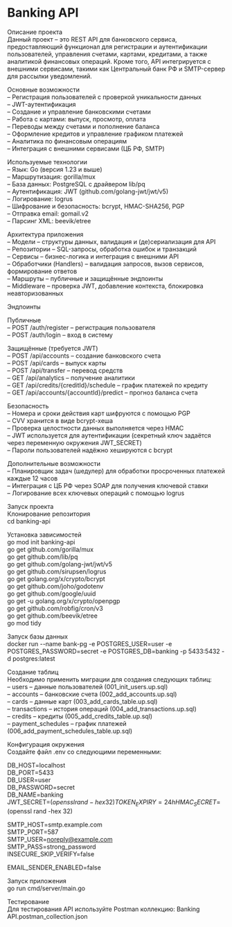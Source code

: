 # Banking API

Описание проекта  
Данный проект – это REST API для банковского сервиса, предоставляющий функционал для регистрации и аутентификации пользователей, управления счетами, картами, кредитами, а также аналитикой финансовых операций. Кроме того, API интегрируется с внешними сервисами, такими как Центральный банк РФ и SMTP-сервер для рассылки уведомлений.

Основные возможности  
– Регистрация пользователей с проверкой уникальности данных  
– JWT-аутентификация  
– Создание и управление банковскими счетами  
– Работа с картами: выпуск, просмотр, оплата  
– Переводы между счетами и пополнение баланса  
– Оформление кредитов и управление графиком платежей  
– Аналитика по финансовым операциям  
– Интеграция с внешними сервисами (ЦБ РФ, SMTP)

Используемые технологии  
– Язык: Go (версия 1.23 и выше)  
– Маршрутизация: gorilla/mux  
– База данных: PostgreSQL с драйвером lib/pq  
– Аутентификация: JWT (github.com/golang-jwt/jwt/v5)  
– Логирование: logrus  
– Шифрование и безопасность: bcrypt, HMAC-SHA256, PGP  
– Отправка email: gomail.v2  
– Парсинг XML: beevik/etree

Архитектура приложения  
– Модели – структуры данных, валидация и (де)сериализация для API  
– Репозитории – SQL-запросы, обработка ошибок и транзакций  
– Сервисы – бизнес-логика и интеграция с внешними API  
– Обработчики (Handlers) – валидация запросов, вызов сервисов, формирование ответов  
– Маршруты – публичные и защищённые эндпоинты  
– Middleware – проверка JWT, добавление контекста, блокировка неавторизованных

Эндпоинты

Публичные  
– POST /auth/register – регистрация пользователя  
– POST /auth/login – вход в систему  

Защищённые (требуется JWT)  
– POST /api/accounts – создание банковского счета  
– POST /api/cards – выпуск карты  
– POST /api/transfer – перевод средств  
– GET /api/analytics – получение аналитики  
– GET /api/credits/{creditId}/schedule – график платежей по кредиту  
– GET /api/accounts/{accountId}/predict – прогноз баланса счета  

Безопасность  
– Номера и сроки действия карт шифруются с помощью PGP  
– CVV хранится в виде bcrypt-хеша  
– Проверка целостности данных выполняется через HMAC  
– JWT используется для аутентификации (секретный ключ задаётся через переменную окружения JWT_SECRET)  
– Пароли пользователей надёжно хешируются с bcrypt  

Дополнительные возможности  
– Планировщик задач (шедулер) для обработки просроченных платежей каждые 12 часов  
– Интеграция с ЦБ РФ через SOAP для получения ключевой ставки  
– Логирование всех ключевых операций с помощью logrus

Запуск проекта  
Клонирование репозитория  
cd banking-api  

Установка зависимостей  
go mod init banking-api  
go get github.com/gorilla/mux  
go get github.com/lib/pq  
go get github.com/golang-jwt/jwt/v5  
go get github.com/sirupsen/logrus  
go get golang.org/x/crypto/bcrypt  
go get github.com/joho/godotenv  
go get github.com/google/uuid  
go get -u golang.org/x/crypto/openpgp  
go get github.com/robfig/cron/v3  
go get github.com/beevik/etree  
go mod tidy  

Запуск базы данных  
docker run --name bank-pg -e POSTGRES_USER=user -e POSTGRES_PASSWORD=secret -e POSTGRES_DB=banking -p 5433:5432 -d postgres:latest  

Создание таблиц  
Необходимо применить миграции для создания следующих таблиц:  
– users – данные пользователей (001_init_users.up.sql)  
– accounts – банковские счета (002_add_accounts.up.sql)  
– cards – данные карт (003_add_cards_table.up.sql)  
– transactions – история операций (004_add_transactions.up.sql)  
– credits – кредиты (005_add_credits_table.up.sql)  
– payment_schedules – график платежей (006_add_payment_schedules_table.up.sql)  

Конфигурация окружения  
Создайте файл .env со следующими переменными:  

DB_HOST=localhost  
DB_PORT=5433  
DB_USER=user  
DB_PASSWORD=secret  
DB_NAME=banking  
JWT_SECRET=$(openssl rand -hex 32)  
TOKEN_EXPIRY=24h  
HMAC_SECRET=$(openssl rand -hex 32)  

SMTP_HOST=smtp.example.com  
SMTP_PORT=587  
SMTP_USER=noreply@example.com  
SMTP_PASS=strong_password  
INSECURE_SKIP_VERIFY=false  

EMAIL_SENDER_ENABLED=false  

Запуск приложения  
go run cmd/server/main.go  

Тестирование  
Для тестирования API используйте Postman коллекцию: Banking API.postman_collection.json
